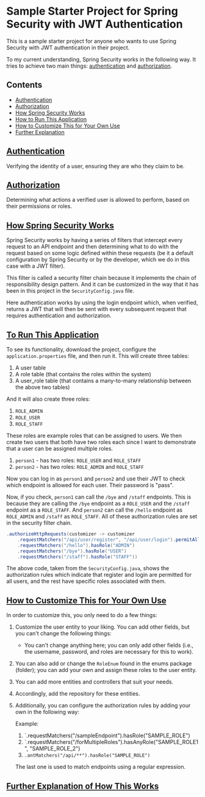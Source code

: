 # Sample Starter Project for Spring Security with JWT Authentication

This is a sample starter project for anyone who wants to use Spring Security with JWT authentication in their project. 

To my current understanding, Spring Security works in the following way. It tries to achieve two main things: [authentication](#authentication) and [authorization](#authorization).

## Contents

- [Authentication](#authentication)
- [Authorization](#authorization)
- [How Spring Security Works](#how-spring-security-works)
- [How to Run This Application](#to-run-this-application)
- [How to Customize This for Your Own Use](#how-to-customize-this-for-your-own-use)
- [Further Explanation](#further-explanation-of-how-this-works)

## [Authentication](#authentication)
Verifying the identity of a user, ensuring they are who they claim to be.

## [Authorization](#authorization)
Determining what actions a verified user is allowed to perform, based on their permissions or roles.

## [How Spring Security Works](#how-spring-security-works)
Spring Security works by having a series of filters that intercept every request to an API endpoint and then determining what to do with the request based on some logic defined within these requests (be it a default configuration by Spring Security or by the developer, which we do in this case with a JWT filter).

This filter is called a security filter chain because it implements the chain of responsibility design pattern. And it can be customized in the way that it has been in this project in the `SecurityConfig.java` file.

Here authentication works by using the login endpoint which, when verified, returns a JWT that will then be sent with every subsequent request that requires authentication and authorization.

## [To Run This Application](#to-run-this-application)

To see its functionality, download the project, configure the `application.properties` file, and then run it. This will create three tables:

1. A user table
2. A role table (that contains the roles within the system)
3. A user_role table (that contains a many-to-many relationship between the above two tables)

And it will also create three roles:

1. `ROLE_ADMIN`
2. `ROLE_USER`
3. `ROLE_STAFF`

These roles are example roles that can be assigned to users. We then create two users that both have two roles each since I want to demonstrate that a user can be assigned multiple roles.

1. `person1` - has two roles: `ROLE_USER` and `ROLE_STAFF`
2. `person2` - has two roles: `ROLE_ADMIN` and `ROLE_STAFF`

Now you can log in as `person1` and `person2` and use their JWT to check which endpoint is allowed for each user. Their password is "pass". 

Now, if you check, `person1` can call the `/bye` and `/staff` endpoints. This is because they are calling the `/bye` endpoint as a `ROLE_USER` and the `/staff` endpoint as a `ROLE_STAFF`. And `person2` can call the `/hello` endpoint as `ROLE_ADMIN` and `/staff` as `ROLE_STAFF`. All of these authorization rules are set in the security filter chain.

```java
.authorizeHttpRequests(customizer -> customizer 
    .requestMatchers("/api/user/register", "/api/user/login").permitAll()
    .requestMatchers("/hello").hasRole("ADMIN") 
    .requestMatchers("/bye").hasRole("USER")  
    .requestMatchers("/staff").hasRole("STAFF"))
```

The above code, taken from the `SecurityConfig.java`, shows the authorization rules which indicate that register and login are permitted for all users, and the rest have specific roles associated with them.

## [How to Customize This for Your Own Use](#how-to-customize-this-for-your-own-use)

In order to customize this, you only need to do a few things:

1. Customize the user entity to your liking. You can add other fields, but you can't change the following things:
    
    - You can't change anything here; you can only add other fields (i.e., the username, password, and roles are necessary for this to work).
2. You can also add or change the `RoleEnum` found in the enums package (folder); you can add your own and assign these roles to the user entity.
    
3. You can add more entities and controllers that suit your needs.
    
4. Accordingly, add the repository for these entities.
    
5. Additionally, you can configure the authorization rules by adding your own in the following way:
    
    Example:
    
    1. `.requestMatchers("/sampleEndpoint").hasRole("SAMPLE_ROLE")
    2. `.requestMatchers("/forMultipleRoles").hasAnyRole("SAMPLE_ROLE1", "SAMPLE_ROLE_2") 
    3. `.antMatchers("/api/**").hasRole("SAMPLE_ROLE")`
    
    The last one is used to match endpoints using a regular expression.
    

## [Further Explanation of How This Works](#further-explanation-of-how-this-works)
